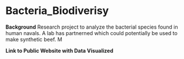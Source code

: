# Bacteria_Biodiverisy

**Background**
Research project to analyze the bacterial species found in human navals. A lab has partnerned which could potentially be used to make synthetic beef.
M

**Link to Public Website with Data Visualized**
